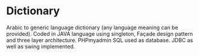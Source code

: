 # Dictionary
Arabic to generic language dictionary (any language meaning can be provided). Coded in JAVA language using singleton, Façade design pattern and three layer architecture. PHPmyadmin SQL used as database. JDBC as well as swing implemented.
